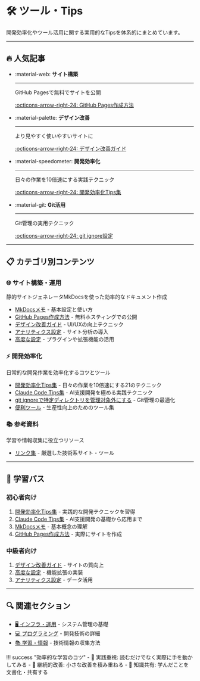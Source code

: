 # 🛠️ ツール・Tips

開発効率化やツール活用に関する実用的なTipsを体系的にまとめています。

---

## 🔥 人気記事

<div class="grid cards" markdown>

-   :material-web: **サイト構築**

    ---

    GitHub Pagesで無料でサイトを公開

    [:octicons-arrow-right-24: GitHub Pages作成方法](../MkDocs/mkdocsを使ったGitHubPages.md)

-   :material-palette: **デザイン改善**

    ---

    より見やすく使いやすいサイトに

    [:octicons-arrow-right-24: デザイン改善ガイド](../MkDocs/デザイン改善ガイド.md)

-   :material-speedometer: **開発効率化**

    ---

    日々の作業を10倍速にする実践テクニック

    [:octicons-arrow-right-24: 開発効率化Tips集](development-efficiency-tips.md)

-   :material-git: **Git活用**

    ---

    Git管理の実用テクニック

    [:octicons-arrow-right-24: git ignore設定](git%20ignoreで特定ディレクトリを管理対象外にする.md)

</div>

---

## 📋 カテゴリ別コンテンツ

### 🌐 サイト構築・運用
静的サイトジェネレータMkDocsを使った効率的なドキュメント作成

- [MkDocsメモ](../MkDocs/index.md) - 基本設定と使い方
- [GitHub Pages作成方法](../MkDocs/mkdocsを使ったGitHubPages.md) - 無料ホスティングでの公開
- [デザイン改善ガイド](../MkDocs/デザイン改善ガイド.md) - UI/UXの向上テクニック
- [アナリティクス設定](../MkDocs/アナリティクス設定.md) - サイト分析の導入
- [高度な設定](../MkDocs/高度な設定.md) - プラグインや拡張機能の活用

### ⚡ 開発効率化
日常的な開発作業を効率化するコツとツール

- [開発効率化Tips集](development-efficiency-tips.md) - 日々の作業を10倍速にする21のテクニック
- [Claude Code Tips集](claude-code-tips.md) - AI支援開発を極める実践テクニック
- [git ignoreで特定ディレクトリを管理対象外にする](git%20ignoreで特定ディレクトリを管理対象外にする.md) - Git管理の最適化
- [便利ツール](便利ツール.md) - 生産性向上のためのツール集

### 📚 参考資料
学習や情報収集に役立つリソース

- [リンク集](リンク集.md) - 厳選した技術系サイト・ツール

---

## 🎯 学習パス

### 初心者向け
1. [開発効率化Tips集](development-efficiency-tips.md) - 実践的な開発テクニックを習得
2. [Claude Code Tips集](claude-code-tips.md) - AI支援開発の基礎から応用まで
3. [MkDocsメモ](../MkDocs/index.md) - 基本概念の理解
4. [GitHub Pages作成方法](../MkDocs/mkdocsを使ったGitHubPages.md) - 実際にサイトを作成

### 中級者向け
1. [デザイン改善ガイド](../MkDocs/デザイン改善ガイド.md) - サイトの質向上
2. [高度な設定](../MkDocs/高度な設定.md) - 機能拡張の実装
3. [アナリティクス設定](../MkDocs/アナリティクス設定.md) - データ活用

---

## 🔍 関連セクション

- [🖥️ インフラ・運用](../Infrastructure/index.md) - システム管理の基礎
- [💻 プログラミング](../Programming/index.md) - 開発技術の詳細
- [📚 学習・情報](../Info/index.md) - 技術情報の収集方法

!!! success "効率的な学習のコツ"
    - 📝 実践重視: 読むだけでなく実際に手を動かしてみる
    - 🔄 継続的改善: 小さな改善を積み重ねる
    - 🤝 知識共有: 学んだことを文書化・共有する